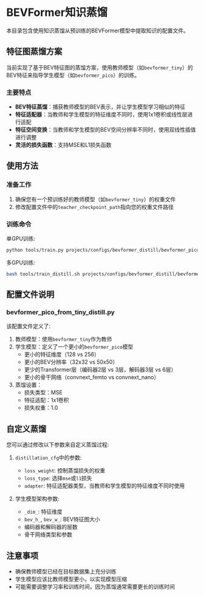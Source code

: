 # BEVFormer知识蒸馏

本目录包含使用知识蒸馏从预训练的BEVFormer模型中提取知识的配置文件。

## 特征图蒸馏方案

当前实现了基于BEV特征图的蒸馏方案，使用教师模型（如`bevformer_tiny`）的BEV特征来指导学生模型（如`bevformer_pico`）的训练。

### 主要特点

- **BEV特征蒸馏**：捕获教师模型的BEV表示，并让学生模型学习相似的特征
- **特征适配器**：当教师和学生模型的特征维度不同时，使用1x1卷积或线性层进行适配
- **特征空间变换**：当教师和学生模型的BEV空间分辨率不同时，使用双线性插值进行调整
- **灵活的损失函数**：支持MSE和L1损失函数

## 使用方法

### 准备工作

1. 确保您有一个预训练好的教师模型（如`bevformer_tiny`）的权重文件
2. 修改配置文件中的`teacher_checkpoint_path`指向您的权重文件路径

### 训练命令

单GPU训练:
```bash
python tools/train.py projects/configs/bevformer_distill/bevformer_pico_from_tiny_distill.py --work-dir work_dirs/bevformer_pico_distill
```

多GPU训练:
```bash
bash tools/train_distill.sh projects/configs/bevformer_distill/bevformer_pico_from_tiny_distill.py 8
```

## 配置文件说明

### bevformer_pico_from_tiny_distill.py

该配置文件定义了:

1. 教师模型：使用`bevformer_tiny`作为教师
2. 学生模型：定义了一个更小的`bevformer_pico`模型
   - 更小的特征维度（128 vs 256）
   - 更小的BEV分辨率（32x32 vs 50x50）
   - 更少的Transformer层（编码器2层 vs 3层，解码器3层 vs 6层）
   - 更小的骨干网络（convnext_femto vs convnext_nano）
3. 蒸馏设置：
   - 损失类型：MSE
   - 特征适配：1x1卷积
   - 损失权重：1.0

## 自定义蒸馏

您可以通过修改以下参数来自定义蒸馏过程:

1. `distillation_cfg`中的参数:
   - `loss_weight`: 控制蒸馏损失的权重
   - `loss_type`: 选择`mse`或`l1`损失
   - `adapter`: 特征适配器类型，当教师和学生模型的特征维度不同时使用

2. 学生模型架构参数:
   - `_dim_`: 特征维度
   - `bev_h_`, `bev_w_`: BEV特征图大小
   - 编码器和解码器的层数
   - 骨干网络类型和参数

## 注意事项

- 确保教师模型已经在目标数据集上充分训练
- 学生模型应该比教师模型更小，以实现模型压缩
- 可能需要调整学习率和训练时间，因为蒸馏通常需要更长的训练时间 